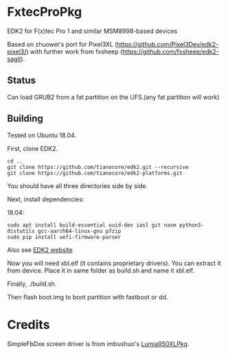 # FxtecProPkg
EDK2 for F(x)tec Pro 1 and similar MSM8998-based devices 

Based on zhuowei's port for Pixel3XL (https://github.com/Pixel3Dev/edk2-pixel3/) with further work from fxsheep (https://github.com/fxsheep/edk2-sagit).

## Status 

Can load GRUB2 from a fat partition on the UFS.(any fat partition will work)

## Building
Tested on Ubuntu 18.04.

First, clone EDK2.

```
cd ..
git clone https://github.com/tianocore/edk2.git --recursive
git clone https://github.com/tianocore/edk2-platforms.git
```

You should have all three directories side by side.

Next, install dependencies:

18.04:

```
sudo apt install build-essential uuid-dev iasl git nasm python3-distutils gcc-aarch64-linux-gnu p7zip
sudo pip install uefi-firmware-parser
```

Also see [EDK2 website](https://github.com/tianocore/tianocore.github.io/wiki/Using-EDK-II-with-Native-GCC#Install_required_software_from_apt)

Now you will need xbl.elf (it contains proprietary drivers). You can extract it from device. Place it in same folder as build.sh and name it xbl.elf. 

Finally, ./build.sh.

Then flash boot.img to boot partition with fastboot or dd.

# Credits

SimpleFbDxe screen driver is from imbushuo's [Lumia950XLPkg](https://github.com/WOA-Project/Lumia950XLPkg).
